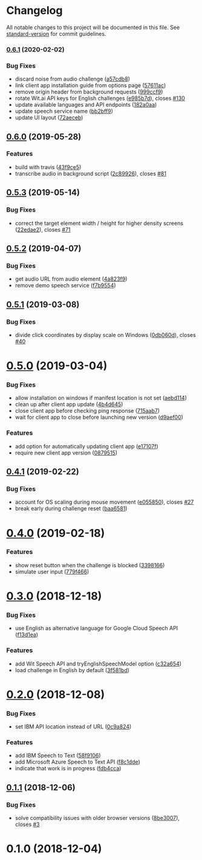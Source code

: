 # Changelog

All notable changes to this project will be documented in this file. See [standard-version](https://github.com/conventional-changelog/standard-version) for commit guidelines.

### [0.6.1](https://github.com/dessant/buster/compare/v0.6.0...v0.6.1) (2020-02-02)


### Bug Fixes

* discard noise from audio challenge ([a57cdb8](https://github.com/dessant/buster/commit/a57cdb839db59909079a44c42af0488648ba5fa0))
* link client app installation guide from options page ([57611ac](https://github.com/dessant/buster/commit/57611ac664fa436ffbe47525825f5b75591eab5a))
* remove origin header from background requests ([999ccf9](https://github.com/dessant/buster/commit/999ccf94c7acff1e31fbfaee769e3e84968774c4))
* rotate Wit.ai API keys for English challenges ([e985b7d](https://github.com/dessant/buster/commit/e985b7d6662c1f168bf504d799cd773ba5e5d8b3)), closes [#130](https://github.com/dessant/buster/issues/130)
* update available languages and API endpoints ([182a0aa](https://github.com/dessant/buster/commit/182a0aa5cf3d6dab7cbe1cbc9f4220692259ed51))
* update speech service name ([bb2bff9](https://github.com/dessant/buster/commit/bb2bff913cd11056a0315b0ce0bd6acb5733f5c0))
* update UI layout ([72aeceb](https://github.com/dessant/buster/commit/72aeceb8e4db927624267062acc343ec6b0cf4e8))

## [0.6.0](https://github.com/dessant/buster/compare/v0.5.3...v0.6.0) (2019-05-28)


### Features

* build with travis ([43f9ce5](https://github.com/dessant/buster/commit/43f9ce5))
* transcribe audio in background script ([2c89926](https://github.com/dessant/buster/commit/2c89926)), closes [#81](https://github.com/dessant/buster/issues/81)



<a name="0.5.3"></a>
## [0.5.3](https://github.com/dessant/buster/compare/v0.5.2...v0.5.3) (2019-05-14)


### Bug Fixes

* correct the target element width / height for higher density screens ([22edae2](https://github.com/dessant/buster/commit/22edae2)), closes [#71](https://github.com/dessant/buster/issues/71)



<a name="0.5.2"></a>
## [0.5.2](https://github.com/dessant/buster/compare/v0.5.1...v0.5.2) (2019-04-07)


### Bug Fixes

* get audio URL from audio element ([4a823f9](https://github.com/dessant/buster/commit/4a823f9))
* remove demo speech service ([f7b9554](https://github.com/dessant/buster/commit/f7b9554))



<a name="0.5.1"></a>
## [0.5.1](https://github.com/dessant/buster/compare/v0.5.0...v0.5.1) (2019-03-08)


### Bug Fixes

* divide click coordinates by display scale on Windows ([0db060d](https://github.com/dessant/buster/commit/0db060d)), closes [#40](https://github.com/dessant/buster/issues/40)



<a name="0.5.0"></a>
# [0.5.0](https://github.com/dessant/buster/compare/v0.4.1...v0.5.0) (2019-03-04)


### Bug Fixes

* allow installation on windows if manifest location is not set ([aebd114](https://github.com/dessant/buster/commit/aebd114))
* clean up after client app update ([4b4d645](https://github.com/dessant/buster/commit/4b4d645))
* close client app before checking ping response ([715aab7](https://github.com/dessant/buster/commit/715aab7))
* wait for client app to close before launching new version ([d9aef00](https://github.com/dessant/buster/commit/d9aef00))


### Features

* add option for automatically updating client app ([e17107f](https://github.com/dessant/buster/commit/e17107f))
* require new client app version ([0879515](https://github.com/dessant/buster/commit/0879515))



<a name="0.4.1"></a>
## [0.4.1](https://github.com/dessant/buster/compare/v0.4.0...v0.4.1) (2019-02-22)


### Bug Fixes

* account for OS scaling during mouse movement ([e055850](https://github.com/dessant/buster/commit/e055850)), closes [#27](https://github.com/dessant/buster/issues/27)
* break early during challenge reset ([baa6581](https://github.com/dessant/buster/commit/baa6581))



<a name="0.4.0"></a>
# [0.4.0](https://github.com/dessant/buster/compare/v0.3.0...v0.4.0) (2019-02-18)


### Features

* show reset button when the challenge is blocked ([3398166](https://github.com/dessant/buster/commit/3398166))
* simulate user input ([779f466](https://github.com/dessant/buster/commit/779f466))



<a name="0.3.0"></a>
# [0.3.0](https://github.com/dessant/buster/compare/v0.2.0...v0.3.0) (2018-12-18)


### Bug Fixes

* use English as alternative language for Google Cloud Speech API ([f13d1ea](https://github.com/dessant/buster/commit/f13d1ea))


### Features

* add Wit Speech API and tryEnglishSpeechModel option ([c32a654](https://github.com/dessant/buster/commit/c32a654))
* load challenge in English by default ([3f581bd](https://github.com/dessant/buster/commit/3f581bd))



<a name="0.2.0"></a>
# [0.2.0](https://github.com/dessant/buster/compare/v0.1.1...v0.2.0) (2018-12-08)


### Bug Fixes

* set IBM API location instead of URL ([0c9a824](https://github.com/dessant/buster/commit/0c9a824))


### Features

* add IBM Speech to Text ([58f9106](https://github.com/dessant/buster/commit/58f9106))
* add Microsoft Azure Speech to Text API ([f8c1dde](https://github.com/dessant/buster/commit/f8c1dde))
* indicate that work is in progress ([fdb4cca](https://github.com/dessant/buster/commit/fdb4cca))



<a name="0.1.1"></a>
## [0.1.1](https://github.com/dessant/buster/compare/v0.1.0...v0.1.1) (2018-12-06)


### Bug Fixes

* solve compatibility issues with older browser versions ([8be3007](https://github.com/dessant/buster/commit/8be3007)), closes [#3](https://github.com/dessant/buster/issues/3)



<a name="0.1.0"></a>
# 0.1.0 (2018-12-04)
